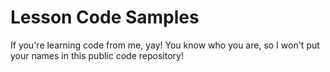 # Lesson Code Samples

If you're learning code from me, yay! You know who you are, so I won't put your names in this public code repository!
